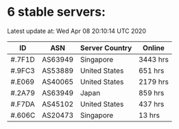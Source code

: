 # 6 stable servers:

Latest update at: Wed Apr 08 20:10:14 UTC 2020

| ID | ASN | Server Country | Online |
| -- | --- | -------------- | ------ |
| #.7F1D | AS63949 | Singapore | 3443 hrs |
| #.9FC3 | AS53889 | United States | 651 hrs |
| #.E069 | AS40065 | United States | 2179 hrs |
| #.2A79 | AS63949 | Japan | 859 hrs |
| #.F7DA | AS45102 | United States | 437 hrs |
| #.606C | AS20473 | Singapore | 13 hrs |

